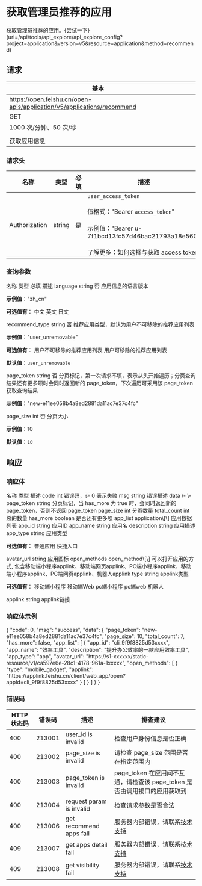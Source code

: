# 获取管理员推荐的应用

获取管理员推荐的应用。{尝试一下}(url=/api/tools/api_explore/api_explore_config?project=application&version=v5&resource=application&method=recommend)

<md-alert type="tip">

</md-alert>


<md-alert type="warn">

</md-alert>


<md-alert type="error">

</md-alert>




## 请求
| 基本 |  |
| --- | --- |
| https://open.feishu.cn/open-apis/application/v5/applications/recommend |
| GET |
| 1000 次/分钟、50 次/秒 |
|  |
| 获取应用信息 |


### 请求头
| 名称 | 类型 | 必填 | 描述 |
| --- | --- | --- | --- |
| Authorization | string | 是 | `user_access_token`<br><br>值格式："Bearer `access_token`"<br><br>示例值："Bearer u-7f1bcd13fc57d46bac21793a18e560"<br><br>了解更多：如何选择与获取 access token |





### 查询参数
<md-dt-table>
  <md-dt-thead>
      <md-dt-tr>
      <md-dt-th style="width: 35%;">名称</md-dt-th>
      <md-dt-th style="width: 13%;">类型</md-dt-th>
      <md-dt-th style="width: 15%;" filters="是,否" >必填</md-dt-th>
      <md-dt-th style="width: 37%;" >描述</md-dt-th>
      </md-dt-tr>
  </md-dt-thead>
  <md-dt-tbody>


<md-dt-tr level="0">
	<md-dt-td>
	language
	</md-dt-td>
	<md-dt-td>
	string
	</md-dt-td>
	<md-dt-td>
	否
	</md-dt-td>
	<md-dt-td>
	应用信息的语言版本

**示例值**："zh_cn"

**可选值有**：
<md-enum>
<md-enum-item key="zh_cn" >中文</md-enum-item>
<md-enum-item key="en_us" >英文</md-enum-item>
<md-enum-item key="ja_jp" >日文</md-enum-item>
</md-enum>
	</md-dt-td>
</md-dt-tr>


<md-dt-tr level="0">
	<md-dt-td>
	recommend_type
	</md-dt-td>
	<md-dt-td>
	string
	</md-dt-td>
	<md-dt-td>
	否
	</md-dt-td>
	<md-dt-td>
	推荐应用类型，默认为用户不可移除的推荐应用列表

**示例值**："user_unremovable"

**可选值有**：
<md-enum>
<md-enum-item key="user_unremovable" >用户不可移除的推荐应用列表</md-enum-item>
<md-enum-item key="user_removable" >用户可移除的推荐应用列表</md-enum-item>
</md-enum>

**默认值**：`user_unremovable`
	</md-dt-td>
</md-dt-tr>


<md-dt-tr level="0">
	<md-dt-td>
	page_token
	</md-dt-td>
	<md-dt-td>
	string
	</md-dt-td>
	<md-dt-td>
	否
	</md-dt-td>
	<md-dt-td>
	分页标记，第一次请求不填，表示从头开始遍历；分页查询结果还有更多项时会同时返回新的 page_token，下次遍历可采用该 page_token 获取查询结果

**示例值**："new-e11ee058b4a8ed2881da11ac7e37c4fc"
	</md-dt-td>
</md-dt-tr>


<md-dt-tr level="0">
	<md-dt-td>
	page_size
	</md-dt-td>
	<md-dt-td>
	int
	</md-dt-td>
	<md-dt-td>
	否
	</md-dt-td>
	<md-dt-td>
	分页大小

**示例值**：10

**默认值**：`10`
	</md-dt-td>
</md-dt-tr>

  </md-dt-tbody>
</md-dt-table>






## 响应





### 响应体
<md-dt-table>
  <md-dt-thead>
      <md-dt-tr>
      <md-dt-th style="width: 35%;">名称</md-dt-th>
      <md-dt-th style="width: 13%;">类型</md-dt-th>
      <md-dt-th style="width: 52%;">描述</md-dt-th>
      </md-dt-tr>
  </md-dt-thead>
  <md-dt-tbody>

<md-dt-tr level="0">
	<md-dt-td>
	code
	</md-dt-td>
	<md-dt-td>
	int
	</md-dt-td>
	<md-dt-td>
	错误码，非 0 表示失败
	</md-dt-td>
</md-dt-tr>


<md-dt-tr level="0">
	<md-dt-td>
	msg
	</md-dt-td>
	<md-dt-td>
	string
	</md-dt-td>
	<md-dt-td>
	错误描述
	</md-dt-td>
</md-dt-tr>


<md-dt-tr level="0">
	<md-dt-td>
	data
	</md-dt-td>
	<md-dt-td>
	\-
	</md-dt-td>
	<md-dt-td>
	\-
	</md-dt-td>
</md-dt-tr>


<md-dt-tr level="1">
	<md-dt-td>
	page_token
	</md-dt-td>
	<md-dt-td>
	string
	</md-dt-td>
	<md-dt-td>
	分页标记，当 has_more 为 true 时，会同时返回新的 page_token，否则不返回 page_token
	</md-dt-td>
</md-dt-tr>


<md-dt-tr level="1">
	<md-dt-td>
	page_size
	</md-dt-td>
	<md-dt-td>
	int
	</md-dt-td>
	<md-dt-td>
	分页数量
	</md-dt-td>
</md-dt-tr>


<md-dt-tr level="1">
	<md-dt-td>
	total_count
	</md-dt-td>
	<md-dt-td>
	int
	</md-dt-td>
	<md-dt-td>
	总的数量
	</md-dt-td>
</md-dt-tr>


<md-dt-tr level="1">
	<md-dt-td>
	has_more
	</md-dt-td>
	<md-dt-td>
	boolean
	</md-dt-td>
	<md-dt-td>
	是否还有更多项
	</md-dt-td>
</md-dt-tr>


<md-dt-tr level="1">
	<md-dt-td>
	app_list
	</md-dt-td>
	<md-dt-td>
	application\[\]
	</md-dt-td>
	<md-dt-td>
	应用数据列表
	</md-dt-td>
</md-dt-tr>


<md-dt-tr level="2">
	<md-dt-td>
	app_id
	</md-dt-td>
	<md-dt-td>
	string
	</md-dt-td>
	<md-dt-td>
	应用ID
	</md-dt-td>
</md-dt-tr>


<md-dt-tr level="2">
	<md-dt-td>
	app_name
	</md-dt-td>
	<md-dt-td>
	string
	</md-dt-td>
	<md-dt-td>
	应用名
	</md-dt-td>
</md-dt-tr>


<md-dt-tr level="2">
	<md-dt-td>
	description
	</md-dt-td>
	<md-dt-td>
	string
	</md-dt-td>
	<md-dt-td>
	应用描述
	</md-dt-td>
</md-dt-tr>


<md-dt-tr level="2">
	<md-dt-td>
	app_type
	</md-dt-td>
	<md-dt-td>
	string
	</md-dt-td>
	<md-dt-td>
	应用类型

**可选值有**：
<md-enum>
<md-enum-item key="app" >普通应用</md-enum-item>
<md-enum-item key="shortcut" >快捷入口</md-enum-item>
</md-enum>
	</md-dt-td>
</md-dt-tr>


<md-dt-tr level="2">
	<md-dt-td>
	avatar_url
	</md-dt-td>
	<md-dt-td>
	string
	</md-dt-td>
	<md-dt-td>
	应用图标
	</md-dt-td>
</md-dt-tr>


<md-dt-tr level="2">
	<md-dt-td>
	open_methods
	</md-dt-td>
	<md-dt-td>
	open_method\[\]
	</md-dt-td>
	<md-dt-td>
	可以打开应用的方式, 包含移动端小程序applink、移动端网页applink、PC端小程序applink、移动端小程序applink、PC端网页applink、机器人applink
	</md-dt-td>
</md-dt-tr>


<md-dt-tr level="3">
	<md-dt-td>
	type
	</md-dt-td>
	<md-dt-td>
	string
	</md-dt-td>
	<md-dt-td>
	applink类型

**可选值有**：
<md-enum>
<md-enum-item key="mobile_gadget" >移动端小程序</md-enum-item>
<md-enum-item key="mobile_web" >移动端Web</md-enum-item>
<md-enum-item key="pc_gadget" >pc端小程序</md-enum-item>
<md-enum-item key="pc_web" >pc端web</md-enum-item>
<md-enum-item key="bot" >机器人</md-enum-item>
</md-enum>
	</md-dt-td>
</md-dt-tr>


<md-dt-tr level="3">
	<md-dt-td>
	applink
	</md-dt-td>
	<md-dt-td>
	string
	</md-dt-td>
	<md-dt-td>
	applink链接
	</md-dt-td>
</md-dt-tr>


  </md-dt-tbody>
</md-dt-table>




### 响应体示例
<md-code-json>
{
    "code": 0,
    "msg": "success",
    "data": {
        "page_token": "new-e11ee058b4a8ed2881da11ac7e37c4fc",
        "page_size": 10,
        "total_count": 7,
        "has_more": false,
        "app_list": [
            {
                "app_id": "cli_9f9f8825d53xxxx",
                "app_name": "效率工具",
                "description": "提升办公效率的一款应用效率工具",
                "app_type": "app",
                "avatar_url": "https://s1-xxxxxx/static-resource/v1/ca597e6e-28c1-4178-961a-1xxxxx",
                "open_methods": [
                    {
                        "type": "mobile_gadget",
                        "applink": "https://applink.feishu.cn/client/web_app/open?appId=cli_9f9f8825d53xxxx"
                    }
                ]
            }
        ]
    }
}
</md-code-json>




### 错误码
| HTTP状态码 | 错误码 | 描述 | 排查建议 |
| --- | --- | --- | --- |
| 400 | 213001 | user_id is invalid | 检查用户身份信息是否正确 |
| 400 | 213002 | page_size is invalid | 请检查 page_size 范围是否在指定范围内 |
| 400 | 213003 | page_token is invalid | page_token 在应用间不互通，请检查该 page_token 是否由调用接口的应用获取到 |
| 400 | 213004 | request param is invalid | 检查请求参数是否合法 |
| 400 | 213006 | get recommend apps fail | 服务器内部错误，请联系[技术支持](https://applink.feishu.cn/TLJpeNdW) |
| 409 | 213007 | get apps detail fail | 服务器内部错误，请联系[技术支持](https://applink.feishu.cn/TLJpeNdW) |
| 409 | 213008 | get visibility fail | 服务器内部错误，请联系[技术支持](https://applink.feishu.cn/TLJpeNdW) |






